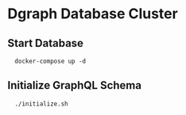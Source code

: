# Dgraph Database Cluster

## Start Database
```console
  docker-compose up -d
```

## Initialize GraphQL Schema
```console
  ./initialize.sh
```
